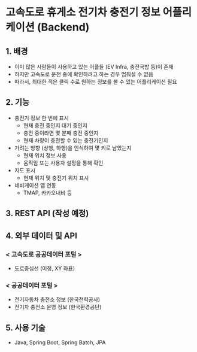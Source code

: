 # 고속도로 휴게소 전기차 충전기 정보 어플리케이션 (Backend)
## 1. 배경
- 이미 많은 사람들이 사용하고 있는 어플들 (EV Infra, 충전국밥 등)이 존재
- 하지만 고속도로 운전 중에 확인하려고 하는 경우 멈춰설 수 없음
- 따라서, 최대한 적은 클릭 수로 원하는 정보를 볼 수 있는 어플리케이션 필요
## 2. 기능
- 충전기 정보 한 번에 표시
    - 현재 충전 중인지 대기 중인지
    - 충전 중이라면 몇 분째 충전 중인지
    - 현재 차량이 충전할 수 있는 충전기인지
- 가려는 방향 (상행, 하행)을 인식하여 몇 키로 남았는지
    - 현재 위치 정보 사용
    - 움직임 또는 사용자 설정을 통해 확인
- 지도 표시
    - 현재 위치 및 충전기 위치 표시
- 네비게이션 앱 연동
    - TMAP, 카카오내비 등
## 3. REST API (작성 예정)
## 4. 외부 데이터 및 API
### < 고속도로 공공데이터 포털 >
- 도로중심선 (이정, XY 좌표)
### < 공공데이터 포털 >
- 전기자동차 충전소 정보 (한국전력공사)
- 전기차 충전소 운영 정보 (한국환경공단)
## 5. 사용 기술
- Java, Spring Boot, Spring Batch, JPA
